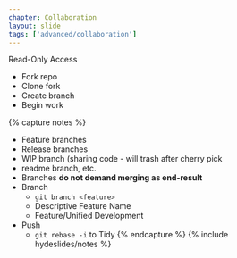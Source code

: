 ```yaml
---
chapter: Collaboration
layout: slide
tags: ['advanced/collaboration']
---
```


Read-Only Access

* Fork repo
* Clone fork
* Create branch
* Begin work





{% capture notes %}
* Feature branches
* Release branches
* WIP branch (sharing code - will trash after cherry pick 
* readme branch, etc. 
* Branches __do not demand merging as end-result__
* Branch
	* `git branch <feature>`
	* Descriptive Feature Name
	* Feature/Unified Development
* Push
	* `git rebase -i` to Tidy
{% endcapture %}
{% include hydeslides/notes %}